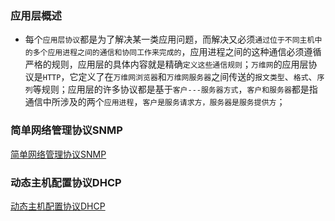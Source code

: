 ### 应用层概述
+ 每个`应用层协议`都是为了解决某一类应用问题，而解决又必须`通过位于不同主机中的多个应用进程之间的通信和协同工作来完成的`，应用进程之间的这种通信必须遵循严格的规则，应用层的具体内容就是精确`定义这些通信规则`；`万维网`的应用层协议是`HTTP`，它定义了在`万维网浏览器`和`万维网服务器`之间传送的`报文类型`、`格式`、`序列`等规则；应用层的许多协议都是基于`客户---服务器方式`，`客户和服务器`都是指通信中所涉及的两个`应用进程`，`客户是服务请求方，服务器是服务提供方`；
### 简单网络管理协议SNMP
[简单网络管理协议SNMP](https://github.com/ningbaoqi/ComputerNetWork/blob/master/README-SNMP-technology.md)
### 动态主机配置协议DHCP
[动态主机配置协议DHCP](https://github.com/ningbaoqi/ComputerNetWork/blob/master/README-DHCP-technology.md)
